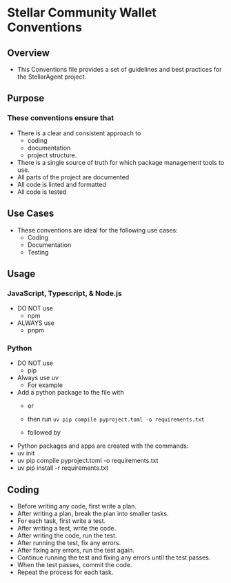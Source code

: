 
# Stellar Community Wallet Conventions

## Overview
    
- This Conventions file provides a set of guidelines and best practices for the StellarAgent project.

## Purpose

### These conventions ensure that 

  - There is a clear and consistent approach to 
    - coding
    - documentation
    - project structure.
  - There is a single source of truth for which package management tools to use.
  - All parts of the project are documented
  - All code is linted and formatted
  - All code is tested

## Use Cases

- These conventions are ideal for the following use cases:
  - Coding
  - Documentation
  - Testing

## Usage

### JavaScript, Typescript, & Node.js

- DO NOT use 
  - npm <command>
- ALWAYS use
  - pnpm <command>

### Python

- DO NOT use
  - pip 
- Always use uv
  - For example 
- Add a python package to the  file with
  -  or 
  - then run
  `uv pip compile pyproject.toml -o requirements.txt`

  - followed by 
- Python packages and apps are created with the commands:
- uv init
- uv pip compile pyproject.toml -o requirements.txt
- uv pip install -r requirements.txt

## Coding

- Before writing any code, first write a plan.
- After writing a plan, break the plan into smaller tasks.
- For each task, first write a test.
- After writing a test, write the code.
- After writing the code, run the test.
- After running the test, fix any errors.
- After fixing any errors, run the test again.
- Continue running the test and fixing any errors until the test passes.
- When the test passes, commit the code.
- Repeat the process for each task.